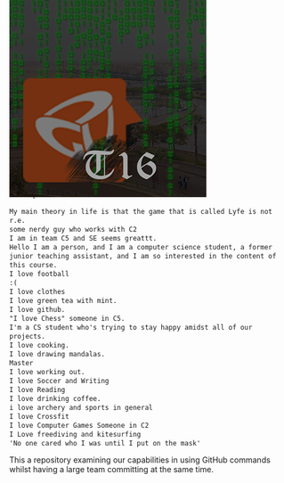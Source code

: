 <h1>Github - Sprint 0</h1> <br/>
<div style="position:absolute;top:0;bottom:0;margin:auto;">
	<img align="right" src="logoV9.png" />
</div>
<h2>TODO Debug my Tutorial Title</h2>

   C1 Team Members:
   
    Salma Zaki 37-3358
    Hesham Morgan 37-6934
    Habiba ElHussein 37-0846
    Aya Ibrahim 37-1574
     
  
  Descriptions :
    
    My main theory in life is that the game that is called Lyfe is not r.e.
    some nerdy guy who works with C2
    I am in team C5 and SE seems greattt.
    Hello I am a person, and I am a computer science student, a former junior teaching assistant, and I am so interested in the content of this course.
    I love football
    :(
    I love clothes
    I love green tea with mint.
    I love github.
    "I love Chess" someone in C5.
    I'm a CS student who's trying to stay happy amidst all of our projects.
    I love cooking.
    I love drawing mandalas.
    Master
    I love working out.
    I love Soccer and Writing
    I love Reading
    I love drinking coffee.
    i love archery and sports in general
    I love Crossfit
    I love Computer Games Someone in C2
	I Love freediving and kitesurfing
    'No one cared who I was until I put on the mask'

This a repository examining our capabilities in using GitHub commands whilst having a large team committing at the same time.
